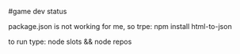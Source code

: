 #game dev status 
 
package.json is not working for me, so trpe: 
npm install html-to-json 
 
to run type: 
node slots && node repos 
